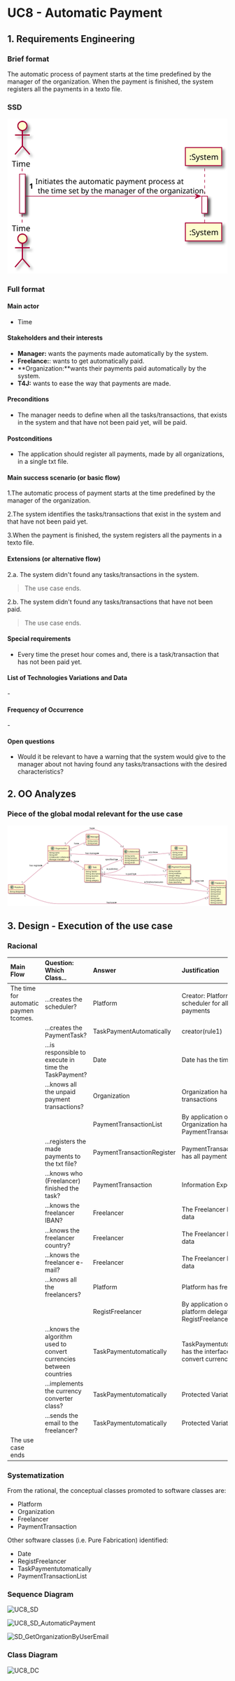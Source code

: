 
# UC8 - Automatic Payment

## 1. Requirements Engineering

### Brief format

The automatic process of payment starts at the time predefined by the manager of the organization. When the payment is finished, the system registers all the payments in a texto file.

### SSD
![UC8_SSD.svg](UC8_SSD.svg)

### Full format 

#### Main actor

* Time

#### Stakeholders and their interests

* **Manager:** wants the payments made automatically by the system.
* **Freelance:**: wants to get automatically paid.
* **Organization:**wants their payments paid automatically by the system.
* **T4J:** wants to ease the way that payments are made.

#### Preconditions
* The manager needs to define when all the tasks/transactions, that exists  in the system and that have not been paid yet, will be paid.

#### Postconditions
* The application should register all payments, made by all organizations, in a single txt file.

#### Main success scenario (or basic flow)

1.The automatic process of payment starts at the time predefined by the manager of the organization.

2.The system identifies the tasks/transactions that exist in the system and that have not been paid yet.

3.When the payment is finished, the system registers all the payments in a texto file.

#### Extensions (or alternative flow)

2.a. The system didn't found any tasks/transactions in the system.
>The use case ends.

2.b. The system didn't found any tasks/transactions that have not been paid.
>The use case ends.

#### Special requirements

* Every time the preset hour comes and, there is a task/transaction that has not been paid yet.

#### List of Technologies Variations and Data
\-

#### Frequency of Occurrence
\-

#### Open questions

* Would it be relevant to have a warning that the system would give to the manager about not having found any tasks/transactions with the desired characteristics? 

## 2.  OO Analyzes

### Piece of the global modal relevant for the use case

![UC8_MD.svg](UC8_MD.svg)

## 3. Design - Execution of the use case

### Racional

| Main Flow | Question: Which Class... | Answer  | Justification  |  
|:--------------  |:---------------------- |:----------|:---------------------------- |
| The time for automatic paymen tcomes.|...creates the scheduler?|Platform|Creator: Platform has a scheduler for all automatic payments|
| |...creates the PaymentTask?|TaskPaymentAutomatically|creator(rule1)|
| |...is responsible to execute in time the TaskPayment?|Date|Date has the time schedule|
| |...knows all the unpaid payment transactions?|Organization|Organization has payment transactions|
| | |PaymentTransactionList|By application of HC+LC Organization has PaymentTransactionList|
| |...registers the made payments to the txt file?|PaymentTransactionRegister|PaymentTransactionRegister has all payment transactions| 
| |...knows who (Freelancer) finished the task?|PaymentTransaction|Information Expert|
| |...knows the freelancer IBAN?|Freelancer|The Freelancer has it's own data|
| |...knows the freelancer country?|Freelancer|The Freelancer has it's own data|
| |...knows the freelancer e-mail?|Freelancer|The Freelancer has it's own data|
| |...knows all the freelancers?|Platform|Platform has freelancers|
| | |RegistFreelancer|By application of HC+LC, platform delegates RegistFreelancer|
| |...knows the algorithm used to convert currencies between countries|TaskPaymentutomatically|TaskPaymentutomatically has the interface used to convert currencies|
| |...implements the currency converter class?|TaskPaymentutomatically |Protected Variation+Adapter|
| |...sends the email to the freelancer?  |TaskPaymentutomatically | Protected Variation+Adapter|
| The use case ends				 |             |                              |

### Systematization ##

 From the rational, the conceptual classes promoted to software classes are:
 
 * Platform
 * Organization
 * Freelancer
 * PaymentTransaction
 
 Other software classes (i.e. Pure Fabrication) identified:
 
 * Date
 * RegistFreelancer
 * TaskPaymentutomatically 
 * PaymentTransactionList

###	Sequence Diagram

![UC8_SD](UC8_SD)

![UC8_SD_AutomaticPayment](UC8_SD_AutomaticPayment)

![SD_GetOrganizationByUserEmail](SD_GetOrganizationByUserEmail)

###	Class Diagram

![UC8_DC](UC8_DC)






